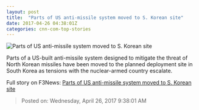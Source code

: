 ```yaml
---
layout: post
title:  "Parts of US anti-missile system moved to S. Korean site"
date: 2017-04-26 04:38:01Z
categories: cnn-com-top-stories
---
```


![Parts of US anti-missile system moved to S. Korean site](http://i2.cdn.cnn.com/cnnnext/dam/assets/130403152641-thaad-story-top.jpg)

Parts of a US-built anti-missile system designed to mitigate the threat of North Korean missiles have been moved to the planned deployment site in South Korea as tensions with the nuclear-armed country escalate.


Full story on F3News: [Parts of US anti-missile system moved to S. Korean site](http://www.f3nws.com/n/YDcSQH)

> Posted on: Wednesday, April 26, 2017 9:38:01 AM
